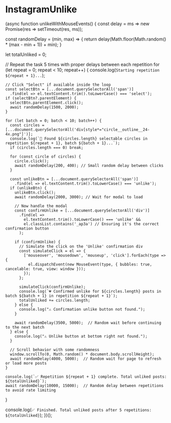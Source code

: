# InstagramUnlike

(async function unlikeWithMouseEvents() {
  const delay = ms => new Promise(res => setTimeout(res, ms));

  const randomDelay = (min, max) => {
    return delay(Math.floor(Math.random() * (max - min + 1)) + min);
  }

  let totalUnliked = 0;

  // Repeat the task 5 times with proper delays between each repetition
  for (let repeat = 0; repeat < 10; repeat++) {
    console.log(`Starting repetition ${repeat + 1}...`);

    // Click "Select" if available inside the loop
    const selectBtn = [...document.querySelectorAll('span')]
      .find(el => el.textContent.trim().toLowerCase() === 'select');
    if (selectBtn?.parentElement) {
      selectBtn.parentElement.click();
      await randomDelay(1500, 2000);
    }

    for (let batch = 0; batch < 10; batch++) {
      const circles = [...document.querySelectorAll('div[style*="circle__outline__24-4x.png"]')];
      console.log(`🎯 Found ${circles.length} selectable circles in repetition ${repeat + 1}, batch ${batch + 1}...`);
      if (circles.length === 0) break;

      for (const circle of circles) {
        circle.click();
        await randomDelay(200, 400); // Small random delay between clicks
      }

      const unlikeBtn = [...document.querySelectorAll('span')]
        .find(el => el.textContent.trim().toLowerCase() === 'unlike');
      if (unlikeBtn) {
        unlikeBtn.click();
        await randomDelay(2000, 3000); // Wait for modal to load

        // Now handle the modal
        const confirmUnlike = [...document.querySelectorAll('div')]
          .find(el =>
            el.textContent.trim().toLowerCase() === 'unlike' &&
            el.classList.contains('_ap3a') // Ensuring it's the correct confirmation button
          );

        if (confirmUnlike) {
          // Simulate the click on the 'Unlike' confirmation div
          const simulateClick = el => {
            ['mouseover', 'mousedown', 'mouseup', 'click'].forEach(type => {
              el.dispatchEvent(new MouseEvent(type, { bubbles: true, cancelable: true, view: window }));
            });
          };

          simulateClick(confirmUnlike);
          console.log(`💔 Confirmed unlike for ${circles.length} posts in batch ${batch + 1} in repetition ${repeat + 1}`);
          totalUnliked += circles.length;
        } else {
          console.log("⚠️ Confirmation unlike button not found.");
        }

        await randomDelay(3500, 5000);  // Random wait before continuing to the next batch
      } else {
        console.log("⚠️ Unlike button at bottom right not found.");
      }

      // Scroll behavior with some randomness
      window.scrollTo(0, Math.random() * document.body.scrollHeight);
      await randomDelay(4000, 5000);  // Random wait for page to refresh or load more posts
    }

    console.log(`✅ Repetition ${repeat + 1} complete. Total unliked posts: ${totalUnliked}`);
    await randomDelay(10000, 15000);  // Random delay between repetitions to avoid rate limiting
  }

  console.log(`✅ Finished. Total unliked posts after 5 repetitions: ${totalUnliked}`);
})();
